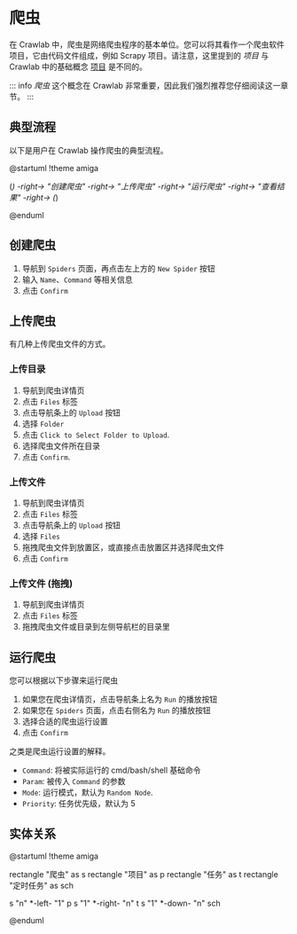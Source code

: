 # 爬虫

在 Crawlab 中，爬虫是网络爬虫程序的基本单位。您可以将其看作一个爬虫软件项目，它由代码文件组成，例如 Scrapy 项目。请注意，这里提到的 *项目* 与 Crawlab 中的基础概念 [项目](./project) 是不同的。

::: info
*爬虫* 这个概念在 Crawlab 非常重要，因此我们强烈推荐您仔细阅读这一章节。
:::

## 典型流程

以下是用户在 Crawlab 操作爬虫的典型流程。

@startuml
!theme amiga

(*) -right-> "创建爬虫"
-right-> "上传爬虫"
-right-> "运行爬虫"
-right-> "查看结果"
-right-> (*)

@enduml

## 创建爬虫

1. 导航到 `Spiders` 页面，再点击左上方的 `New Spider` 按钮
2. 输入 `Name`、`Command` 等相关信息
3. 点击 `Confirm`

## 上传爬虫

有几种上传爬虫文件的方式。

### 上传目录
1. 导航到爬虫详情页
2. 点击 `Files` 标签
3. 点击导航条上的 `Upload` 按钮
4. 选择 `Folder`
5. 点击 `Click to Select Folder to Upload`.
6. 选择爬虫文件所在目录
7. 点击 `Confirm`.

### 上传文件
1. 导航到爬虫详情页
2. 点击 `Files` 标签
3. 点击导航条上的 `Upload` 按钮
4. 选择 `Files`
5. 拖拽爬虫文件到放置区，或直接点击放置区并选择爬虫文件
6. 点击 `Confirm`

### 上传文件 (拖拽)
1. 导航到爬虫详情页
2. 点击 `Files` 标签
3. 拖拽爬虫文件或目录到左侧导航栏的目录里

## 运行爬虫

您可以根据以下步骤来运行爬虫
1. 如果您在爬虫详情页，点击导航条上名为 `Run` 的播放按钮
2. 如果您在 `Spiders` 页面，点击右侧名为 `Run` 的播放按钮
3. 选择合适的爬虫运行设置
4. 点击 `Confirm`

之类是爬虫运行设置的解释。
- `Command`: 将被实际运行的 cmd/bash/shell 基础命令
- `Param`: 被传入 `Command` 的参数
- `Mode`: 运行模式，默认为 `Random Node`.
- `Priority`: 任务优先级，默认为 5

## 实体关系

@startuml
!theme amiga

rectangle "爬虫" as s
rectangle "项目" as p
rectangle "任务" as t
rectangle "定时任务" as sch

s "n" *-left- "1" p
s "1" *-right- "n" t
s "1" *-down- "n" sch

@enduml
